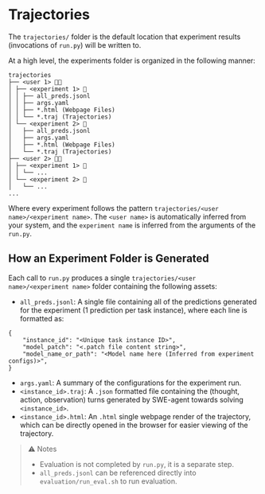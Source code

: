 # Trajectories

The `trajectories/` folder is the default location that experiment results (invocations of `run.py`) will be written to.

At a high level, the experiments folder is organized in the following manner:
```
trajectories
├── <user 1> 👩‍💻
│ ├── <experiment 1> 🧪
│ │ ├── all_preds.jsonl
│ │ ├── args.yaml
│ │ ├── *.html (Webpage Files)
│ │ └── *.traj (Trajectories)
│ └── <experiment 2> 🧪
│   ├── all_preds.jsonl
│   ├── args.yaml
│   ├── *.html (Webpage Files)
│   └── *.traj (Trajectories)
├── <user 2> 👨‍💻
│ ├── <experiment 1> 🧪
│ │ └── ...
│ └── <experiment 2> 🧪
│   └── ...
...
```
Where every experiment follows the pattern `trajectories/<user name>/<experiment name>`. The `<user name>` is automatically inferred from your system, and the `experiment name` is inferred from the arguments of the `run.py`.

## How an Experiment Folder is Generated

Each call to `run.py` produces a single `trajectories/<user name>/<experiment name>` folder containing the following assets:
* `all_preds.jsonl`: A single file containing all of the predictions generated for the experiment (1 prediction per task instance), where each line is formatted as:
```
{
    "instance_id": "<Unique task instance ID>",
    "model_patch": "<.patch file content string>",
    "model_name_or_path": "<Model name here (Inferred from experiment configs)>",
}
```
* `args.yaml`: A summary of the configurations for the experiment run.
* `<instance_id>.traj`: A `.json` formatted file containing the (thought, action, observation) turns generated by SWE-agent towards solving `<instance_id>`.
* `<instance_id>.html`: An `.html` single webpage render of the trajectory, which can be directly opened in the browser for easier viewing of the trajectory.

> ⚠️ Notes
> * Evaluation is not completed by `run.py`, it is a separate step.
> * `all_preds.jsonl` can be referenced directly into `evaluation/run_eval.sh` to run evaluation.